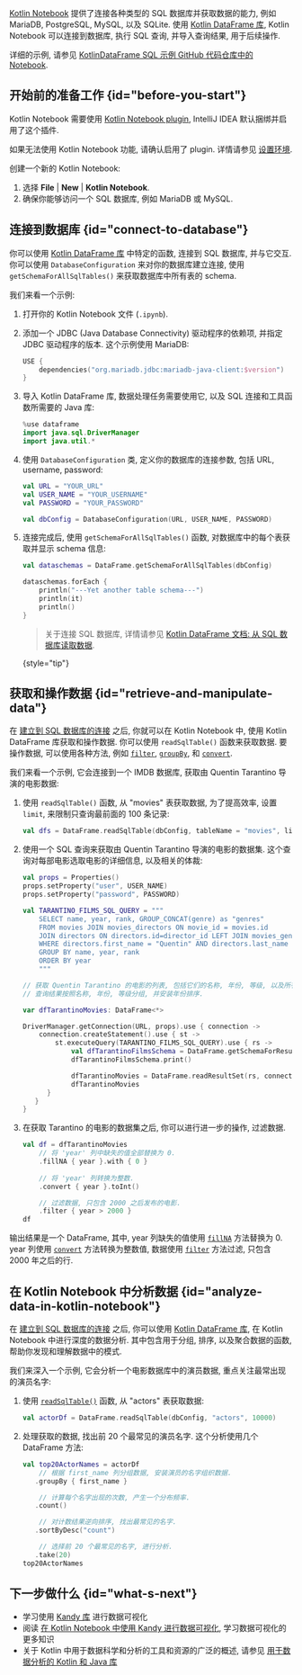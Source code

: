 [//]: # (title: 连接数据库并获取数据)

[Kotlin Notebook](kotlin-notebook-overview.md) 提供了连接各种类型的 SQL 数据库并获取数据的能力, 例如 MariaDB, PostgreSQL, MySQL, 以及 SQLite.
使用 [Kotlin DataFrame 库](https://kotlin.github.io/dataframe/gettingstarted.html), Kotlin Notebook 可以连接到数据库, 执行 SQL 查询, 并导入查询结果, 用于后续操作.

详细的示例, 请参见 [KotlinDataFrame SQL 示例 GitHub 代码仓库中的 Notebook](https://github.com/zaleslaw/KotlinDataFrame-SQL-Examples/blob/master/notebooks/imdb.ipynb).

## 开始前的准备工作 {id="before-you-start"}

Kotlin Notebook 需要使用 [Kotlin Notebook plugin](https://plugins.jetbrains.com/plugin/16340-kotlin-notebook),
IntelliJ IDEA 默认捆绑并启用了这个插件.

如果无法使用 Kotlin Notebook 功能, 请确认启用了 plugin.
详情请参见 [设置环境](kotlin-notebook-set-up-env.md).

创建一个新的 Kotlin Notebook:

1. 选择 **File** | **New** | **Kotlin Notebook**.
2. 确保你能够访问一个 SQL 数据库, 例如 MariaDB 或 MySQL.


## 连接到数据库 {id="connect-to-database"}

你可以使用 [Kotlin DataFrame 库](https://kotlin.github.io/dataframe/gettingstarted.html) 中特定的函数, 连接到 SQL 数据库, 并与它交互.
你可以使用 `DatabaseConfiguration` 来对你的数据库建立连接, 使用 `getSchemaForAllSqlTables()` 来获取数据库中所有表的 schema.

我们来看一个示例:

1. 打开你的 Kotlin Notebook 文件 (`.ipynb`).
2. 添加一个 JDBC (Java Database Connectivity) 驱动程序的依赖项, 并指定 JDBC 驱动程序的版本.
   这个示例使用 MariaDB:

   ```kotlin
   USE {
       dependencies("org.mariadb.jdbc:mariadb-java-client:$version")
   }
   ```

3. 导入 Kotlin DataFrame 库, 数据处理任务需要使用它, 以及 SQL 连接和工具函数所需要的 Java 库:

   ```kotlin
   %use dataframe
   import java.sql.DriverManager
   import java.util.*
   ```

4. 使用 `DatabaseConfiguration` 类, 定义你的数据库的连接参数, 包括 URL, username, password:

   ```kotlin
   val URL = "YOUR_URL"
   val USER_NAME = "YOUR_USERNAME"
   val PASSWORD = "YOUR_PASSWORD"
   
   val dbConfig = DatabaseConfiguration(URL, USER_NAME, PASSWORD)
   ```

5. 连接完成后, 使用 `getSchemaForAllSqlTables()` 函数, 对数据库中的每个表获取并显示 schema 信息:

   ```kotlin
   val dataschemas = DataFrame.getSchemaForAllSqlTables(dbConfig)

   dataschemas.forEach { 
       println("---Yet another table schema---")
       println(it)
       println()
   }
   ```

   > 关于连接 SQL 数据库, 详情请参见 [Kotlin DataFrame 文档: 从 SQL 数据库读取数据](https://kotlin.github.io/dataframe/readsqldatabases.html).
   > 
   {style="tip"}

## 获取和操作数据 {id="retrieve-and-manipulate-data"}

在 [建立到 SQL 数据库的连接](#connect-to-database) 之后, 你就可以在 Kotlin Notebook 中, 使用 Kotlin DataFrame 库获取和操作数据.
你可以使用 `readSqlTable()` 函数来获取数据.
要操作数据, 可以使用各种方法, 例如 [`filter`](https://kotlin.github.io/dataframe/filter.html), [`groupBy`](https://kotlin.github.io/dataframe/groupby.html), 和 [`convert`](https://kotlin.github.io/dataframe/convert.html).

我们来看一个示例, 它会连接到一个 IMDB 数据库, 获取由 Quentin Tarantino 导演的电影数据:

1. 使用 `readSqlTable()` 函数, 从 "movies" 表获取数据,
   为了提高效率, 设置 `limit`, 来限制只查询最前面的 100 条记录:

   ```kotlin
   val dfs = DataFrame.readSqlTable(dbConfig, tableName = "movies", limit = 100)
   ```

2. 使用一个 SQL 查询来获取由 Quentin Tarantino 导演的电影的数据集.
   这个查询对每部电影选取电影的详细信息, 以及相关的体裁:

   ```kotlin
   val props = Properties()
   props.setProperty("user", USER_NAME)
   props.setProperty("password", PASSWORD)
   
   val TARANTINO_FILMS_SQL_QUERY = """
       SELECT name, year, rank, GROUP_CONCAT(genre) as "genres"
       FROM movies JOIN movies_directors ON movie_id = movies.id
       JOIN directors ON directors.id=director_id LEFT JOIN movies_genres ON movies.id = movies_genres.movie_id
       WHERE directors.first_name = "Quentin" AND directors.last_name = "Tarantino"
       GROUP BY name, year, rank
       ORDER BY year
       """
   
   // 获取 Quentin Tarantino 的电影的列表, 包括它们的名称, 年份, 等级, 以及所有体裁组成的字符串.
   // 查询结果按照名称, 年份, 等级分组, 并安装年份排序.
   
   var dfTarantinoMovies: DataFrame<*>
   
   DriverManager.getConnection(URL, props).use { connection ->
       connection.createStatement().use { st ->
           st.executeQuery(TARANTINO_FILMS_SQL_QUERY).use { rs ->
               val dfTarantinoFilmsSchema = DataFrame.getSchemaForResultSet(rs, connection)
               dfTarantinoFilmsSchema.print()

               dfTarantinoMovies = DataFrame.readResultSet(rs, connection)
               dfTarantinoMovies
         }
      }
   }
   ```

3. 在获取 Tarantino 的电影的数据集之后, 你可以进行进一步的操作, 过滤数据.

   ```kotlin
   val df = dfTarantinoMovies
       // 将 'year' 列中缺失的值全部替换为 0.
       .fillNA { year }.with { 0 }
       
       // 将 'year' 列转换为整数.
       .convert { year }.toInt()
   
       // 过滤数据, 只包含 2000 之后发布的电影.
       .filter { year > 2000 }
   df
   ```

输出结果是一个 DataFrame, 其中, year 列缺失的值使用 [`fillNA`](https://kotlin.github.io/dataframe/fill.html#fillna) 方法替换为 0.
year 列使用 [`convert`](https://kotlin.github.io/dataframe/convert.html) 方法转换为整数值,
数据使用 [`filter`](https://kotlin.github.io/dataframe/filter.html) 方法过滤, 只包含 2000 年之后的行.

## 在 Kotlin Notebook 中分析数据 {id="analyze-data-in-kotlin-notebook"}

在 [建立到 SQL 数据库的连接](#connect-to-database) 之后, 你可以使用 [Kotlin DataFrame 库](https://kotlin.github.io/dataframe/gettingstarted.html),
在 Kotlin Notebook 中进行深度的数据分析.
其中包含用于分组, 排序, 以及聚合数据的函数, 帮助你发现和理解数据中的模式.

我们来深入一个示例, 它会分析一个电影数据库中的演员数据, 重点关注最常出现的演员名字:

1. 使用 [`readSqlTable()`](https://kotlin.github.io/dataframe/readsqldatabases.html#reading-specific-tables) 函数,
   从 "actors" 表获取数据:

   ```kotlin
   val actorDf = DataFrame.readSqlTable(dbConfig, "actors", 10000)
   ```

2. 处理获取的数据, 找出前 20 个最常见的演员名字. 这个分析使用几个 DataFrame 方法:

   ```kotlin
   val top20ActorNames = actorDf
       // 根据 first_name 列分组数据, 安装演员的名字组织数据.
      .groupBy { first_name }
   
       // 计算每个名字出现的次数, 产生一个分布频率.
      .count()
   
       // 对计数结果逆向排序, 找出最常见的名字.
      .sortByDesc("count")
   
       // 选择前 20 个最常见的名字, 进行分析.
      .take(20)
   top20ActorNames
   ```

## 下一步做什么 {id="what-s-next"}

* 学习使用 [Kandy 库](https://kotlin.github.io/kandy/examples.html) 进行数据可视化
* 阅读 [在 Kotlin Notebook 中使用 Kandy 进行数据可视化](data-analysis-visualization.md), 学习数据可视化的更多知识
* 关于 Kotlin 中用于数据科学和分析的工具和资源的广泛的概述, 请参见 [用于数据分析的 Kotlin 和 Java 库](data-analysis-libraries.md)
